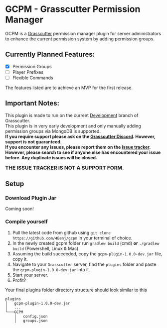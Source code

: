 # GCPM - Grasscutter Permission Manager
GCPM is a [Grasscutter](https://github.com/Grasscutters/Grasscutter) permission manager plugin for server administrators
to enhance the current permission system by adding permission groups.

## Currently Planned Features:
- [x] Permission Groups
- [ ] Player Prefixes
- [ ] Flexible Commands

The features listed are to achieve an MVP for the first release.

## Important Notes:
This plugin is made to run on the current [Development](https://github.com/Grasscutters/Grasscutter/tree/development) branch of Grasscutter. \
This plugin is in very early development and only manually adding permission groups via MongoDB is supported. \
**If you require support please ask on the [Grasscutter Discord](https://discord.gg/T5vZU6UyeG). However, support is not guaranteed.** \
**If you encounter any issues, please report them on the [issue tracker](https://github.com/4Benj/gcpm/issues). However, please search to see if anyone else has encountered your issue before. Any duplicate issues will be closed.**
<h3 style="margin:0;padding:0;">THE ISSUE TRACKER IS NOT A SUPPORT FORM.</h3>

## Setup
### Download Plugin Jar
Coming soon!

### Compile yourself
1. Pull the latest code from github using ``git clone https://github.com/4Benj/gcpm`` in your terminal of choice.
2. In the newly created gcpm folder run ``gradlew build`` (cmd) **or** ``./gradlew build`` (Powershell, Linux & Mac).
3. Assuming the build succeeded, copy the ``gcpm-plugin-1.0.0-dev.jar`` file, copy it.
4. Navigate to your ``Grasscutter`` server, find the ``plugins`` folder and paste the ``gcpm-plugin-1.0.0-dev.jar`` into it.
5. Start your server.
6. Profit?

Your final plugins folder directory structure should look similar to this
```
plugins
│   gcpm-plugin-1.0.0-dev.jar
│   ...
└───GCPM
    │   config.json
    │   groups.json
```